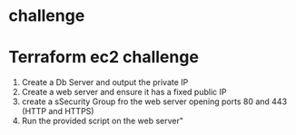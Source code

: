 # challenge

# Terraform ec2 challenge

1) Create a Db Server and output the private IP
2) Create a web server and ensure it has a fixed public IP
3) create a sSecurity Group fro the web server opening ports 80 and 443 (HTTP and  HTTPS)
4) Run the provided script on the web server"